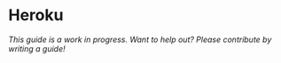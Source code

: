 # Heroku

*This guide is a work in progress. Want to help out? Please contribute by writing a guide!*